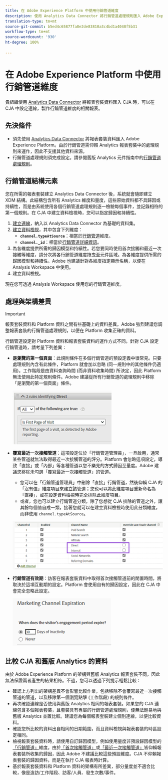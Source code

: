 ```yaml
---
title: 在 Adobe Experience Platform 中使用行銷管道維度
description: 使用 Analytics Data Connector 將行銷管道處理規則匯入 Adobe Experience Platform。
translation-type: tm+mt
source-git-commit: b5ed4c65877fa8e2de83810a3c4bd1a4048f5b31
workflow-type: tm+mt
source-wordcount: '930'
ht-degree: 100%

---
```



# 在 Adobe Experience Platform 中使用行銷管道維度

貴組織使用 [Analytics Data Connector](https://docs.adobe.com/content/help/zh-Hant/experience-platform/sources/connectors/adobe-applications/analytics.html) 將報表套裝資料匯入 CJA 時，可以在 CJA 中設定連線，製作行銷管道維度的相關報表。

## 先決條件

* 須先使用 [Analytics Data Connector](https://docs.adobe.com/content/help/en/experience-platform/sources/connectors/adobe-applications/analytics.html) 將報表套裝資料匯入 Adobe Experience Platform。由於行銷管道需仰賴 Analytics 報表套裝中的處理規則來運作，因此不支援其他資料來源。
* 行銷管道處理規則須完成設定。請參閱舊版 Analytics 元件指南中的[行銷管道處理規則](https://docs.adobe.com/content/help/zh-Hant/analytics/components/marketing-channels/c-rules.html)。

## 行銷管道結構元素

您在所需的報表套裝建立 Analytics Data Connector 後，系統就會隨即建立 XDM 結構。此結構包含所有 Analytics 維度和量度，這些原始資料都不具歸因或持續性，而是由系統使用各個行銷管道處理規則逐一檢驗每個事件，並記錄相符的第一個規則。在 CJA 中建立資料檢視時，您可以指定歸因和持續性。

1. [建立連線](/help/connections/create-connection.md)，納入以 Analytics Data Connector 為基礎的資料集。
2. [建立資料檢視](/help/data-views/create-dataview.md)，其中包含下列維度：
   * **`channel.typeAtSource`**：相當於[行銷管道](https://docs.adobe.com/content/help/zh-Hant/analytics/components/dimensions/marketing-channel.html)維度。
   * **`channel._id`**：相當於[行銷管道詳細資訊](https://docs.adobe.com/content/help/zh-Hant/analytics/components/dimensions/marketing-detail.html)。
3. 為各維度提供所需的歸因模型和持續性。若您要同時使用首次接觸和最近一次接觸等維度，請分次將各行銷管道維度拖曳至元件區域。為各維度提供所需的歸因模型和持續性。Adobe 也建議針對各維度指定顯示名稱，以便在 Analysis Workspace 中使用。
4. 建立資料檢視。

現在您可透過 Analysis Workspace 使用您的行銷管道維度。

## 處理與架構差異

>[!IMPORTANT]
>
>報表套裝資料和 Platform 資料之間有些基礎上的資料差異。Adobe 強烈建議您調整報表套裝的行銷管道處理規則，以便在 Platform 收集正確的資料。

行銷管道設定對 Platform 資料和報表套裝資料的運作方式不同。針對 CJA 設定行銷管道時，請考量下列差異：

* **是瀏覽的第一個頁面**：此規則條件在多個行銷管道的預設定義中很常見。只要處理規則內含有此條件，Platform 就會加以忽略 (同一規則中的其他條件仍適用)。工作階段是由資料查詢時間 (而非資料收集時間) 所決定，因此 Platform 無法使用此特定規則條件。Adobe 建議從所有行銷管道的處理規則中移除「是瀏覽的第一個頁面」條件。

   ![瀏覽的第一個頁面](assets/first-page-of-visit.png)

* **覆寫最近一次接觸管道**：這項設定位於「行銷管道管理員」，一旦啟用，通常某些管道就無法取得最近一次接觸管道的評分。Platform 會忽略這項設定，導致「直接」或「內部」等各種管道以您不樂見的方式歸因至量度。Adobe 建議您移除未勾選「覆寫最近一次接觸管道」的管道。
   * 您可以在「行銷管道管理員」中刪除「直接」行銷管道，然後仰賴 CJA 的「沒有值」維度項目來建立該管道；您也可以將此維度項目重新命名為「直接」，或在設定資料檢視時完全排除此維度項目。
   * 或者，您也可以建立行銷管道分類，除了您想從 CJA 排除的管道之外，讓其餘每個值自成一類，接著您就可以在建立資料檢視時使用此分類維度，而非使用 `channel.typeAtSource`。

   ![覆寫最近一次接觸管道](assets/override-last-touch-channel.png)

* **行銷管道有效期**：訪客在報表套裝資料中取得首次接觸管道前的閒置時間，將取決於這項互動期的設定。Platform 會使用自有的歸因設定，因此在 CJA 中會完全忽略此設定。

   ![行銷管道有效期](assets/marketing-channel-expiration.png)

## 比較 CJA 和舊版 Analytics 的資料

由於 Adobe Experience Platform 的架構與舊版 Analytics 報表套裝不同，因此無法保證兩者產生的結果相符。不過，您可以透過下列提示輕鬆比較：

* 確認上方列出的架構差異不會影響比較作業，包括移除不會覆寫最近一次接觸管道的管道，以及移除第一個瀏覽點擊 (工作階段) 的規則條件。
* 再次確認連線是否使用與舊版 Analytics 相同的報表套裝。如果您的 CJA 連線包含多個報表套裝，且套裝具有專屬的行銷管道處理規則，便無法輕易地與舊版 Analytics 並置比較。建議您為每個報表套裝建立個別連線，以便比較資料。
* 確認您所比較的資料出自相同的日期範圍，而且資料檢視與報表套裝的時區設定相同。
* 檢視報表套裝資料時，請使用自訂歸因模型，例如使用量度非預設歸因模型的[「行銷管道」](https://experienceleague.adobe.com/docs/analytics/components/dimensions/marketing-channel.html)維度。由於[「首次接觸管道」](https://experienceleague.adobe.com/docs/analytics/components/dimensions/first-touch-channel.html)或[「最近一次接觸管道」](https://experienceleague.adobe.com/docs/analytics/components/dimensions/last-touch-channel.html)皆仰賴報表套裝所收集的歸因，因此 Adobe 不建議比較這些預設維度。CJA 不仰賴報表套裝的歸因資料，而是在執行 CJA 報表時計算。
* 基於報表套裝資料和 Platform 資料的架構有所差異，部分量度並不適合比較，像是造訪/工作階段、訪客/人員、發生次數/事件。
